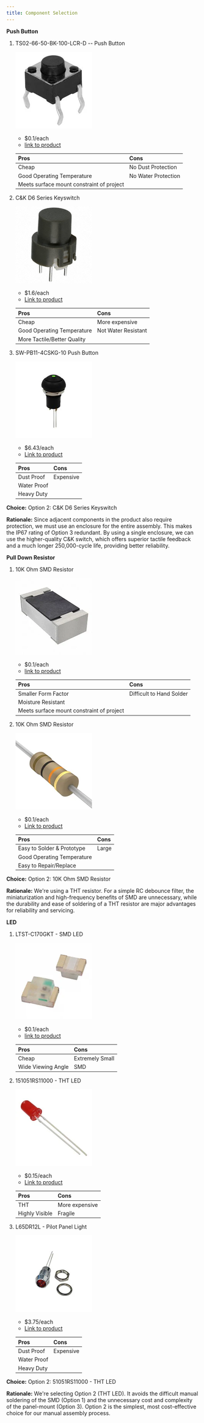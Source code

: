 ```yaml
---
title: Component Selection
---
```



**Push Button**

1. TS02-66-50-BK-100-LCR-D -- Push Button

    ![](pushbtnimg.webp)

    * $0.1/each
    * [link to product](https://www.digikey.com/en/products/detail/same-sky-formerly-cui-devices-/TS02-66-50-BK-100-LCR-D/15634294?gclsrc=aw.ds&gad_source=1&gad_campaignid=20243136172&gbraid=0AAAAADrbLlhjMd1SI_TeFQt_5_XtjL5xo&gclid=CjwKCAjw0sfHBhB6EiwAQtv5qTL9B8Ibio6YzZwawgjQTTJfZOm_s9jRh1qKtTfUlaCdgvFL-coORxoCgQgQAvD_BwE)

    | Pros                                      | Cons                                                             |
    | ----------------------------------------- | ---------------------------------------------------------------- |
    | Cheap                               | No Dust Protection |
    | Good Operating Temperature                      | No Water Protection                                        |
    | Meets surface mount constraint of project |

2. C&K D6 Series Keyswitch

    ![](docs\02-Component-Selection\pshbtn2.jpg)

    * $1.6/each
    * [Link to product](https://www.digikey.com/en/products/detail/c-k/D6R10-F2-LFS/1466347)

    | Pros                                                              | Cons                |
    | ----------------------------------------------------------------- | ------------------- |
    | Cheap                                                             | More expensive      |
    | Good Operating Temperature                                 | Not Water Resistant|
    |More Tactile/Better Quality|

3. SW-PB11-4CSKG-10 Push Button
 
    ![](pshbtn3.jpg)

    * $6.43/each
    * [Link to product](https://www.digikey.com/en/products/detail/adam-tech/SW-PB11-4CSKG-10/14635466?utm_source=Perplexity&utm_medium=referral)

    | Pros                                                              | Cons                |
    | ----------------------------------------------------------------- | ------------------- |
    | Dust Proof                                                             | Expensive      |
    | Water Proof                                 
    |Heavy Duty|



**Choice:** Option 2: C&K D6 Series Keyswitch   

**Rationale:** Since adjacent components in the product also require protection, we must use an enclosure for the entire assembly. This makes the IP67 rating of Option 3 redundant. By using a single enclosure, we can use the higher-quality C&K switch, which offers superior tactile feedback and a much longer 250,000-cycle life, providing better reliability.




**Pull Down Resistor**

1. 10K Ohm SMD Resistor

    ![](smdresist.webp)

    * $0.1/each
    * [link to product](https://www.digikey.com/en/products/detail/same-sky-formerly-cui-devices-/TS02-66-50-BK-100-LCR-D/15634294?gclsrc=aw.ds&gad_source=1&gad_campaignid=20243136172&gbraid=0AAAAADrbLlhjMd1SI_TeFQt_5_XtjL5xo&gclid=CjwKCAjw0sfHBhB6EiwAQtv5qTL9B8Ibio6YzZwawgjQTTJfZOm_s9jRh1qKtTfUlaCdgvFL-coORxoCgQgQAvD_BwEhttps://www.digikey.com/en/products/detail/yageo/RC0603FR-0710KL/726880)

    | Pros                                      | Cons                                                             |
    | ----------------------------------------- | ---------------------------------------------------------------- |
    | Smaller Form Factor                               | Difficult to Hand Solder |
    | Moisture Resistant                 
    | Meets surface mount constraint of project |

2. 10K Ohm SMD Resistor

    ![](thtresist.webp)

    * $0.1/each
    * [Link to product](https://www.digikey.com/en/products/detail/stackpole-electronics-inc/CF14JA10K0/21720224?gclsrc=aw.ds&gad_source=1&gad_campaignid=20682878391&gbraid=0AAAAADrbLlgbcuo_fYsHwsmmzciY1a4iV&gclid=CjwKCAjw0sfHBhB6EiwAQtv5qe8kMZm3tYG9zKv_h9EisWxUUe3a8mT-ah0_GFUkHc7hP42Tdb7hGRoCVeYQAvD_BwE)

    | Pros                                                              | Cons                |
    | ----------------------------------------------------------------- | ------------------- |
    | Easy to Solder & Prototype                                                             |Large   |
    | Good Operating Temperature                                 
    |Easy to Repair/Replace|



**Choice:** Option 2: 10K Ohm SMD Resistor

**Rationale:** We're using a THT resistor. For a simple RC debounce filter, the miniaturization and high-frequency benefits of SMD are unnecessary, while the durability and ease of soldering of a THT resistor are major advantages for reliability and servicing.


**LED**

1. LTST-C170GKT - SMD LED

    ![](smdlked.webp)

    * $0.1/each
    * [link to product](https://www.digikey.com/en/products/detail/same-sky-formerly-cui-devices-/TS02-66-50-BK-100-LCR-D/15634294?gclsrc=aw.ds&gad_source=1&gad_campaignid=20243136172&gbraid=0AAAAADrbLlhjMd1SI_TeFQt_5_XtjL5xo&gclid=CjwKCAjw0sfHBhB6EiwAQtv5qTL9B8Ibio6YzZwawgjQTTJfZOm_s9jRh1qKtTfUlaCdgvFL-coORxoCgQgQAvD_BwE)

    | Pros                                      | Cons                                                             |
    | ----------------------------------------- | ---------------------------------------------------------------- |
    | Cheap                               | Extremely Small |
    | Wide Viewing Angle                       | SMD                                        |

2. 151051RS11000 - THT LED

    ![](tntled.webp)

    * $0.15/each
    * [Link to product](https://www.digikey.com/en/products/detail/w-rth-elektronik/151051RS11000/4490012?gclsrc=aw.ds&gad_source=1&gad_campaignid=20228387720&gbraid=0AAAAADrbLlgDBce-yW0NxfO-Ob4qZ3vYc&gclid=CjwKCAjw0sfHBhB6EiwAQtv5qefY9cZibBmWByq1iOIOMS7wTNOeG6vDpariQ8GL5ejDJzHyzCcToRoCz6sQAvD_BwE)

    | Pros                                                              | Cons                |
    | ----------------------------------------------------------------- | ------------------- |
    | THT                                                             | More expensive      |
    | Highly Visible                            | Fragile|

3. L65DR12L - Pilot Panel Light
 
    ![](panellight.webp)

    * $3.75/each
    * [Link to product](https://www.digikey.com/en/products/detail/visual-communications-company-vcc/L65DR12L/6166300?gclsrc=aw.ds&gad_source=1&gad_campaignid=20228387720&gbraid=0AAAAADrbLlgDBce-yW0NxfO-Ob4qZ3vYc&gclid=CjwKCAjw0sfHBhB6EiwAQtv5qR5vGshBwh-8JN3RyWXDJwwFqjLhzi-i4aZ8F2Z6iBGFRKPGzl7QPBoCdM0QAvD_BwE)

    | Pros                                                              | Cons                |
    | ----------------------------------------------------------------- | ------------------- |
    | Dust Proof                                                             | Expensive      |
    | Water Proof                                 
    |Heavy Duty|



**Choice:** Option 2: 51051RS11000 - THT LED

**Rationale:** We're selecting Option 2 (THT LED). It avoids the difficult manual soldering of the SMD (Option 1) and the unnecessary cost and complexity of the panel-mount (Option 3). Option 2 is the simplest, most cost-effective choice for our manual assembly process.


